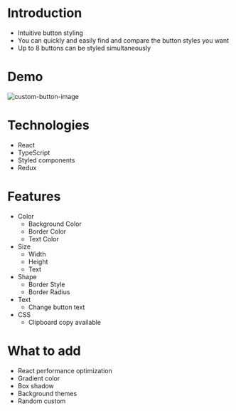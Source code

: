# Introduction
* Intuitive button styling
* You can quickly and easily find and compare the button styles you want
* Up to 8 buttons can be styled simultaneously

# Demo
![custom-button-image](https://user-images.githubusercontent.com/22536999/142817768-faa8002c-e4d6-4654-b889-7cf562f6c888.png)

# Technologies
* React
* TypeScript
* Styled components
* Redux

# Features
* Color
  - Background Color
  - Border Color
  - Text Color
* Size
  - Width
  - Height
  - Text
* Shape
  - Border Style
  - Border Radius
* Text
  - Change button text
* CSS
  - Clipboard copy available
  
# What to add
* React performance optimization
* Gradient color
* Box shadow
* Background themes
* Random custom
